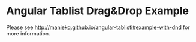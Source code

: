 Angular Tablist Drag&Drop Example
=================================

Please see http://maniekq.github.io/angular-tablisti#example-with-dnd for more information.
